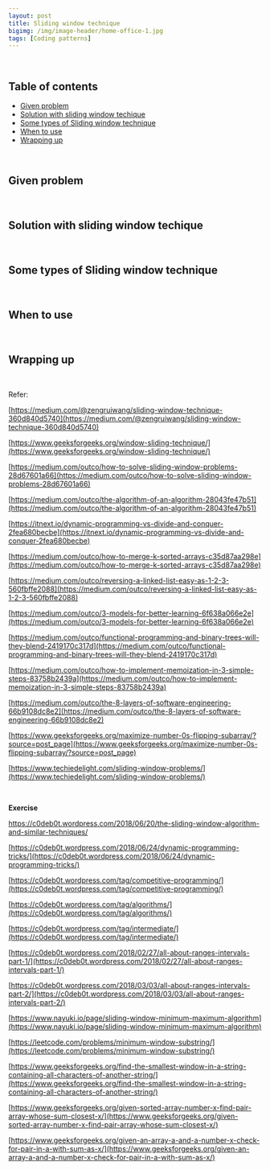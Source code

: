 ```yaml
---
layout: post
title: Sliding window technique
bigimg: /img/image-header/home-office-1.jpg
tags: [Coding patterns]
---
```




<br>

## Table of contents
- [Given problem](#given-problem)
- [Solution with sliding window techique](#solution-with-sliding-window-techique)
- [Some types of Sliding window technique](#some-types-of-sliding-window-technique)
- [When to use](#when-to-use)
- [Wrapping up](#wrapping-up)

<br>

## Given problem





<br>

## Solution with sliding window techique






<br>

## Some types of Sliding window technique






<br>

## When to use






<br>

## Wrapping up





<br>

Refer:

[https://medium.com/@zengruiwang/sliding-window-technique-360d840d5740](https://medium.com/@zengruiwang/sliding-window-technique-360d840d5740)

[https://www.geeksforgeeks.org/window-sliding-technique/](https://www.geeksforgeeks.org/window-sliding-technique/)

[https://medium.com/outco/how-to-solve-sliding-window-problems-28d67601a66](https://medium.com/outco/how-to-solve-sliding-window-problems-28d67601a66)

[https://medium.com/outco/the-algorithm-of-an-algorithm-28043fe47b51](https://medium.com/outco/the-algorithm-of-an-algorithm-28043fe47b51)

[https://itnext.io/dynamic-programming-vs-divide-and-conquer-2fea680becbe](https://itnext.io/dynamic-programming-vs-divide-and-conquer-2fea680becbe)

[https://medium.com/outco/how-to-merge-k-sorted-arrays-c35d87aa298e](https://medium.com/outco/how-to-merge-k-sorted-arrays-c35d87aa298e)

[https://medium.com/outco/reversing-a-linked-list-easy-as-1-2-3-560fbffe2088](https://medium.com/outco/reversing-a-linked-list-easy-as-1-2-3-560fbffe2088)

[https://medium.com/outco/3-models-for-better-learning-6f638a066e2e](https://medium.com/outco/3-models-for-better-learning-6f638a066e2e)

[https://medium.com/outco/functional-programming-and-binary-trees-will-they-blend-2419170c317d](https://medium.com/outco/functional-programming-and-binary-trees-will-they-blend-2419170c317d)

[https://medium.com/outco/how-to-implement-memoization-in-3-simple-steps-83758b2439a](https://medium.com/outco/how-to-implement-memoization-in-3-simple-steps-83758b2439a)

[https://medium.com/outco/the-8-layers-of-software-engineering-66b9108dc8e2](https://medium.com/outco/the-8-layers-of-software-engineering-66b9108dc8e2)

[https://www.geeksforgeeks.org/maximize-number-0s-flipping-subarray/?source=post_page](https://www.geeksforgeeks.org/maximize-number-0s-flipping-subarray/?source=post_page)

[https://www.techiedelight.com/sliding-window-problems/](https://www.techiedelight.com/sliding-window-problems/)

<br>

**Exercise**

[https://c0deb0t.wordpress.com/2018/06/20/the-sliding-window-algorithm-and-similar-techniques/ ](https://c0deb0t.wordpress.com/2018/06/20/the-sliding-window-algorithm-and-similar-techniques/ )

[https://c0deb0t.wordpress.com/2018/06/24/dynamic-programming-tricks/](https://c0deb0t.wordpress.com/2018/06/24/dynamic-programming-tricks/)

[https://c0deb0t.wordpress.com/tag/competitive-programming/](https://c0deb0t.wordpress.com/tag/competitive-programming/)

[https://c0deb0t.wordpress.com/tag/algorithms/](https://c0deb0t.wordpress.com/tag/algorithms/)

[https://c0deb0t.wordpress.com/tag/intermediate/](https://c0deb0t.wordpress.com/tag/intermediate/)

[https://c0deb0t.wordpress.com/2018/02/27/all-about-ranges-intervals-part-1/](https://c0deb0t.wordpress.com/2018/02/27/all-about-ranges-intervals-part-1/)

[https://c0deb0t.wordpress.com/2018/03/03/all-about-ranges-intervals-part-2/](https://c0deb0t.wordpress.com/2018/03/03/all-about-ranges-intervals-part-2/)

[https://www.nayuki.io/page/sliding-window-minimum-maximum-algorithm](https://www.nayuki.io/page/sliding-window-minimum-maximum-algorithm)

[https://leetcode.com/problems/minimum-window-substring/](https://leetcode.com/problems/minimum-window-substring/)

[https://www.geeksforgeeks.org/find-the-smallest-window-in-a-string-containing-all-characters-of-another-string/](https://www.geeksforgeeks.org/find-the-smallest-window-in-a-string-containing-all-characters-of-another-string/)

[https://www.geeksforgeeks.org/given-sorted-array-number-x-find-pair-array-whose-sum-closest-x/](https://www.geeksforgeeks.org/given-sorted-array-number-x-find-pair-array-whose-sum-closest-x/)

[https://www.geeksforgeeks.org/given-an-array-a-and-a-number-x-check-for-pair-in-a-with-sum-as-x/](https://www.geeksforgeeks.org/given-an-array-a-and-a-number-x-check-for-pair-in-a-with-sum-as-x/)

